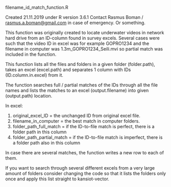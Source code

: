 filename_id_match_function.R

Created 21.11.2019 under R version 3.6.1 
Contact Rasmus Boman / rasmus.a.boman@gmail.com in case of emergency. Or something.

This function was originally created to locate underwater videos in network hard drive from an ID-column found in survey excels.
Several cases were such that the video ID in excel was for example GOPRO1234 and the filename in computer was 1.3m_GOPRO1234_Seili.mvi
so partial match was included in the function.

This function lists all the files and folders in a given folder (folder.path),
takes an excel (excel.path) and separates 1 column with IDs (ID.column.in.excel) from it.

The function searches full / partial matches of the IDs through all the file names and lists the matches to an
excel (output.filename) into given (output.path) location. 

In excel:

1. original_excel_ID = the unchanged ID from original excel file.
2. filename_in_computer = the best match in computer folders.
3. folder_path_full_match = if the ID-to-file match is perfect, there is a folder path in this column
4. folder_path_partial_match = if the ID-to-file match is imperfect, there is a folder path also in this column

In case there are several matches, the function writes a new row to each of them.

If you want to search through several different excels from a very large amount of folders
consider changing the code so that it lists the folders only once and apply this list straight to kansiot-vector.

